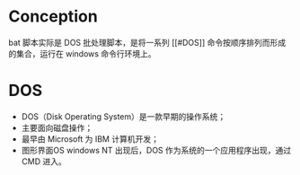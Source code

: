 # Conception
bat 脚本实际是 DOS 批处理脚本，是将一系列 [[#DOS]] 命令按顺序排列而形成的集合，运行在 windows 命令行环境上。





# DOS

- DOS（Disk Operating System）是一款早期的操作系统；
- 主要面向磁盘操作；
- 最早由 Microsoft 为 IBM 计算机开发；
- 图形界面OS windows NT 出现后，DOS 作为系统的一个应用程序出现，通过 CMD 进入。
